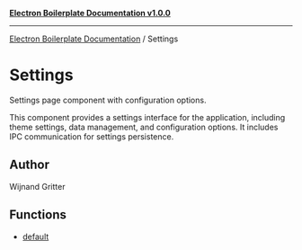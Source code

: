 [**Electron Boilerplate Documentation v1.0.0**](../README.md)

---

[Electron Boilerplate Documentation](../modules.md) / Settings

# Settings

Settings page component with configuration options.

This component provides a settings interface for the application,
including theme settings, data management, and configuration options.
It includes IPC communication for settings persistence.

## Author

Wijnand Gritter

## Functions

- [default](functions/default.md)
